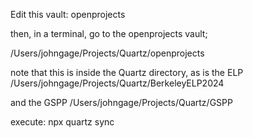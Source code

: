 Edit this vault: openprojects

then, in a terminal, go to the openprojects vault; 

/Users/johngage/Projects/Quartz/openprojects

note that this is inside the Quartz directory, as is the ELP
/Users/johngage/Projects/Quartz/BerkeleyELP2024

and the GSPP
/Users/johngage/Projects/Quartz/GSPP


execute: 
npx quartz sync